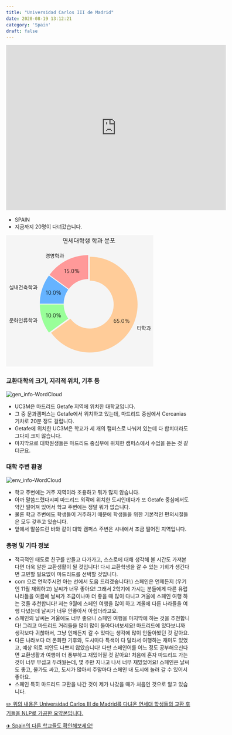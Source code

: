 ```yaml
---
title: "Universidad Carlos III de Madrid"
date: 2020-08-19 13:12:21
category: 'Spain'
draft: false
---
```


<iframe
width="600"
height="450"
frameborder="0" style="border:0"
src="https://www.google.com/maps/embed/v1/place?key=AIzaSyC9e1AME-pVmWC4hBpFdu5S4dKzyepa3HQ&q=Universidad+Carlos+III+de+Madrid&center=40.3172177,-3.7274675&zoom=14" allowfullscreen>
</iframe>

* SPAIN
* 지금까지 20명이 다녀갔습니다. 

![department-info](../plots/ES000016.png)
### 교환대학의 크기, 지리적 위치, 기후 등
![gen_info-WordCloud](../univ_wordclouds_okt/gen_info/ES000016_gen_info_okt.png)

* UC3M은 마드리드 Getafe 지역에 위치한 대학교입니다.
* 그 중 문과캠퍼스는 Getafe에서 위치하고 있는데, 마드리드 중심에서 Cercanias 기차로 20분 정도 걸립니다.
* Getafe에 위치한 UC3M은 학교가 세 개의 캠퍼스로 나눠져 있는데 다 합치더라도 그다지 크지 않습니다.
* 마지막으로 대학원생들은 마드리드 중심부에 위치한 캠퍼스에서 수업을 듣는 것 같더군요.


### 대학 주변 환경

![env_info-WordCloud](../univ_wordclouds_okt/env_info/ES000016_env_info_okt.png)

* 학교 주변에는 거주 지역이라 조용하고 뭐가 많지 않습니다.
* 아까 말씀드렸다시피 마드리드 외곽에 위치한 도시인데다가 또 Getafe 중심에서도 약간 떨어져 있어서 학교 주변에는 정말 뭐가 없습니다.
* 물론 학교 주변에도 학생들이 거주하기 때문에 학생들을 위한 기본적인 편의시절들은 모두 갖추고 있습니다.
* 앞에서 말씀드린 바와 같이 대학 캠퍼스 주변은 시내에서 조금 떨어진 지역입니다.


### 총평 및 기타 정보 
* 적극적인 태도로 친구를 만들고 다가가고, 스스로에 대해 생각해 볼 시간도 가져본다면 더욱 알찬 교환생활이 될 것입니다! 다시 교환학생을 갈 수 있는 기회가 생긴다면 고민할 필요없이 마드리드를 선택할 것입니다.
* com 으로 연락주시면 아는 선에서 도움 드리겠습니다!:) 스페인은 언제든지 (우기인 11월 재외하고) 날씨가 너무 좋아요! 그래서 2학기에 가시는 분들에게 다른 유럽 나라들을 여름에 날씨가 조금이나마 더 좋을 때 많이 다니고 겨울에 스페인 여행 하는 것들 추천합니다! 저는 9월에 스페인 여행을 많이 하고 겨울에 다른 나라들을 여행 다녔는데 날씨가 너무 안좋아서 아쉽더라고요.
* 스페인의 날씨는 겨울에도 너무 좋으니 스페인 여행을 마지막에 하는 것을 추천합니다! 그리고 마드리드 거리들을 많이 많이 돌아다녀보세요! 마드리드에 있다보니까 생각보다 귀찮아서, 그냥 언제든지 갈 수 있다는 생각에 많이 안돌아봤던 것 같아요.
* 다른 나라보다 더 온화한 기후와, 도시마다 특색이 다 달라서 여행하는 재미도 있었고, 예상 외로 치안도 나쁘지 않았습니다! 다만 스페인어를 어느 정도 공부해오신다면 교환생활과 여행이 더 풍부하고 재밌어질 것 같아요! 처음에 혼자 마드리드 가는 것이 너무 무섭고 두려웠는데, 몇 주만 지나고 나서 너무 재밌었어요! 스페인은 날씨도 좋고, 물가도 싸고, 도시가 많아서 주말마다 스페인 내 도시에 놀러 갈 수 있어서 좋아요.
* 스페인 특히 마드리드 교환을 나간 것이 제가 나갔을 때가 처음인 것으로 알고 있습니다.


[✏️ 위의 내용은 Universidad Carlos III de Madrid를 다녀온 연세대 학생들의 교환 후기들을 NLP로 가공한 요약본입니다.](http://oia.yonsei.ac.kr/partner/expReport.asp?ucode=ES000016&bgbn=A)

[✈️ Spain의 다른 학교들도 확인해보세요!](https://yonsei-exchange.netlify.app/?category=Spain)
